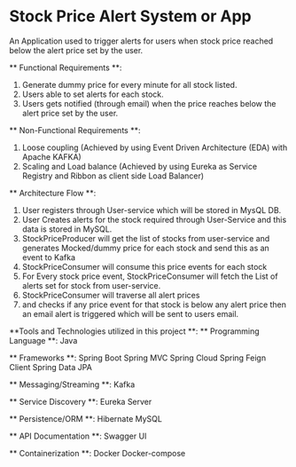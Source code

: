 # Stock Price Alert System or App
An Application used to trigger alerts for users when stock price reached below the alert price set by the user.

** Functional Requirements **:
1.  Generate dummy price for every minute for all stock listed.
2.  Users able to set alerts for each stock.
3.  Users gets notified (through email) when the price reaches below the alert price set by the user.

** Non-Functional Requirements **:
1. Loose coupling (Achieved by using Event Driven Architecture (EDA) with Apache KAFKA)
2. Scaling and Load balance (Achieved by using Eureka as Service Registry and Ribbon as client side Load Balancer)


** Architecture Flow **:
1. User registers through User-service which will be stored in MysQL DB.
2. User Creates alerts for the stock required through User-Service and this data is stored in MySQL.
3. StockPriceProducer will get the list of stocks from user-service and generates Mocked/dummy price for each stock and send this as an event to Kafka
5. StockPriceConsumer will consume this price events for each stock
6. For Every stock price event, StockPriceConsumer will fetch the List of alerts set for stock from user-service.
7. StockPriceConsumer will traverse all alert prices
8. and checks if any price event for that stock is below any alert price then an email alert is triggered which will be sent to users email.

**Tools and Technologies utilized in this project **:
** Programming Language **:
Java

** Frameworks **:
Spring Boot
Spring MVC
Spring Cloud
Spring Feign Client
Spring Data JPA

** Messaging/Streaming **:
Kafka

** Service Discovery **:
Eureka Server

** Persistence/ORM **:
Hibernate
MySQL

** API Documentation **:
Swagger UI

** Containerization **:
Docker
Docker-compose
